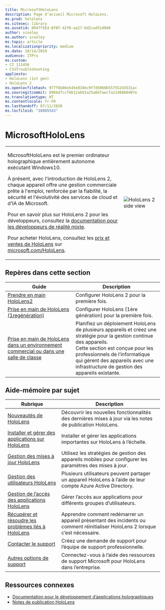 ```yaml
---
title: MicrosoftHoloLens
description: Page d’accueil Microsoft HoloLens.
ms.prod: hololens
ms.sitesec: library
ms.assetid: 0947f5b3-8f0f-42f0-aa27-6d2cad51d040
author: scooley
ms.author: scooley
ms.topic: article
ms.localizationpriority: medium
ms.date: 10/14/2019
audience: ITPro
ms.custom:
- CI 111456
- CSSTroubleshooting
appliesto:
- HoloLens (1st gen)
- HoloLens 2
ms.openlocfilehash: 977f6b86e545e834bc9f7d5060b55755243531ac
ms.sourcegitcommit: 896bdfccf4612a692a25a6bfaecfa2146860407e
ms.translationtype: HT
ms.contentlocale: fr-FR
ms.lasthandoff: 07/11/2020
ms.locfileid: "10865543"
---
```

# MicrosoftHoloLens

<table><tbody>
<tr><td style="border: 0px;width: 75%;valign= top">
<p>MicrosoftHoloLens est le premier ordinateur holographique entièrement autonome exécutant Windows10.</p>

<p>À présent, avec l'introduction de HoloLens 2, chaque appareil offre une gestion commerciale prête à l'emploi, renforcée par la fiabilité, la sécurité et l'évolutivité des services de cloud et d'IA de Microsoft.</p>

<p>Pour en savoir plus sur HoloLens 2 pour les développeurs, consultez la <a href="https://docs.microsoft.com/windows/mixed-reality/">documentation pour les développeurs de réalité mixte</a>.</p>

<p>Pour acheter HoloLens, consultez les <a href="https://www.microsoft.com/hololens/buy">prix et ventes de HoloLens</a> sur <a href="https://www.microsoft.com/hololens">microsoft.com/HoloLens</a>.</p>
</td>

<td align="left" style="border: 0px"><img alt="HoloLens 2 side view" src="images/hololens2-side-render-xs.png"/></td></tr>
</tbody></table>

## Repères dans cette section

| Guide | Description |
| --- | --- |
| [Prendre en main HoloLens2](hololens2-setup.md) | Configurer HoloLens 2 pour la première fois.  |
| [Prise en main de HoloLens (1regénération)](hololens1-setup.md) | Configurer HoloLens (1ère génération) pour la première fois.  |
| [Prise en main de HoloLens dans un environnement commercial ou dans une salle de classe](hololens-requirements.md) | Planifiez un déploiement HoloLens de plusieurs appareils et créez une stratégie pour la gestion continue des appareils.</br>Cette section est conçue pour les professionnels de l’informatique qui gèrent des appareils avec une infrastructure de gestion des appareils existante.  |

## Aide-mémoire par sujet

| Rubrique | Description |
| --- | --- |
| [Nouveautés de HoloLens](hololens-whats-new.md) | Découvrir les nouvelles fonctionnalités des dernières mises à jour via les notes de publication HoloLens. |
| [Installer et gérer des applications sur HoloLens](hololens-install-apps.md) | Installer et gérer les applications importantes sur HoloLens à l’échelle. |
| [Gestion des mises à jour HoloLens](hololens-updates.md) | Utilisez les stratégies de gestion des appareils mobiles pour configurer les paramètres des mises à jour. |
| [Gestion des utilisateurs HoloLens](hololens-multiple-users.md) | Plusieurs utilisateurs peuvent partager un appareil HoloLens à l’aide de leur compte Azure Active Directory. |
| [Gestion de l’accès des applications HoloLens](hololens-kiosk.md) | Gérer l’accès aux applications pour différents groupes d’utilisateurs.  |
| [Récupérer et résoudre les problèmes liés à HoloLens](hololens-recovery.md) |  Apprendre comment redémarrer un appareil présentant des incidents ou comment réinitialiser HoloLens 2 lorsque c’est nécessaire. |
| [Contacter le support](https://support.microsoft.com/supportforbusiness/productselection?sapid=e9391227-fa6d-927b-0fff-f96288631b8f) | Créez une demande de support pour l’équipe de support professionnelle. | 
| [Autres options de support](https://support.microsoft.com/products/hololens) | Connectez-vous à l’aide des ressources de support Microsoft pour HoloLens dans l’entreprise. |

## Ressources connexes

* [Documentation pour le développement d’applications holographiques](https://developer.microsoft.com/windows/mixed-reality/development)
* [Notes de publication HoloLens](https://docs.microsoft.com/hololens/hololens-release-notes)
